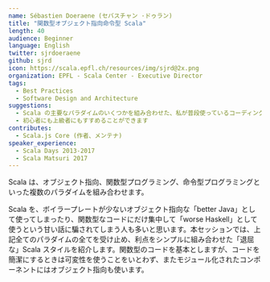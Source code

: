 ```yaml
---
name: Sébastien Doeraene (セバスチャン ·ドゥラン)
title: "関数型オブジェクト指向命令型 Scala"
length: 40
audience: Beginner
language: English
twitter: sjrdoeraene
github: sjrd
icon: https://scala.epfl.ch/resources/img/sjrd@2x.png
organization: EPFL - Scala Center - Executive Director
tags:
  - Best Practices
  - Software Design and Architecture
suggestions:
  - Scala の主要なパラダイムのいくつかを組み合わせた、私が普段使っているコーディング「スタイル」について習ってみたい人
  - 初心者にも上級者にもすすめることができます
contributes:
  - Scala.js Core (作者、メンテナ)
speaker_experience:
  - Scala Days 2013-2017
  - Scala Matsuri 2017
---
```

Scala は、オブジェクト指向、関数型プログラミング、命令型プログラミングといった複数のパラダイムを組み合わせます。

Scala を、ボイラープレートが少ないオブジェクト指向な「better Java」として使ってしまったり、関数型なコードにだけ集中して「worse Haskell」として使うという甘い話に騙されてしまう人も多いと思います。本セッションでは、上記全てのパラダイムの全てを受け止め、利点をシンプルに組み合わせた「退屈な」Scala スタイルを紹介します。関数型のコードを基本としますが、コードを簡潔にするときは可変性を使うことをいとわず、またモジュール化されたコンポーネントにはオブジェクト指向も使います。
